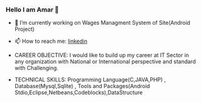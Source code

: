 ### Hello I am Amar 👋


- 🔭 I’m currently working on Wages Managment System of Site(Android Project)
 
- 📫 How to reach me: [linkedin](https://www.linkedin.com/in/amar-kumar-989785207/)

- CAREER OBJECTIVE: I would like to build up my career at IT Sector in any organization with National or International perspective and standard with Challenging.
- TECHNICAL SKILLS: Programming Language(C,JAVA,PHP) , Database(Mysql,Sqlite) , Tools and Packages(Android Stdio,Eclipse,Netbeans,Codeblocks),DataStructure



 
 
